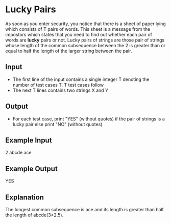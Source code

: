 # Lucky Pairs

As soon as you enter security, you notice that there is a sheet of paper lying which consists of T pairs of words. This sheet is a message from the impostors which states that you need to find out whether each pair of words are **lucky** pairs or not.
Lucky pairs of strings are those pair of strings whose length of the common subsequence between the 2 is greater than or equal to half the length of the larger string between the pair.

## Input

- The first line of the input contains a single integer T denoting the number of test cases T. T test cases follow
- The next T lines contains two strings X and Y

## Output

- For each test case, print "YES" (without quotes) if the pair of strings is a lucky pair else print "NO" (without quotes)

## Example Input

2
abcde ace

## Example Output

YES

## Explanation

The longest common subsequence is ace and its length is greater than half the length of abcde(3>2.5).
